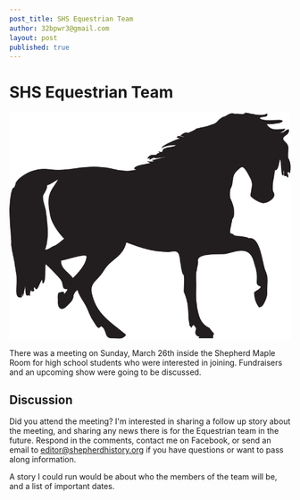 ```yaml
---
post_title: SHS Equestrian Team
author: 32bpwr3@gmail.com
layout: post
published: true
---
```

# SHS Equestrian Team

![johnny-automatic-horse-silhouette-800px.png](../images/johnny-automatic-horse-silhouette-800px.png)

There was a meeting on Sunday, March 26th inside the Shepherd Maple Room for high school students who were interested in joining. Fundraisers and an upcoming show were going to be discussed.

## Discussion

Did you attend the meeting? I'm interested in sharing a follow up story about the meeting, and sharing any news there is for the Equestrian team in the future. Respond in the comments, contact me on Facebook, or send an email to editor@shepherdhistory.org if you have questions or want to pass along information.

A story I could run would be about who the members of the team will be, and a list of important dates.
